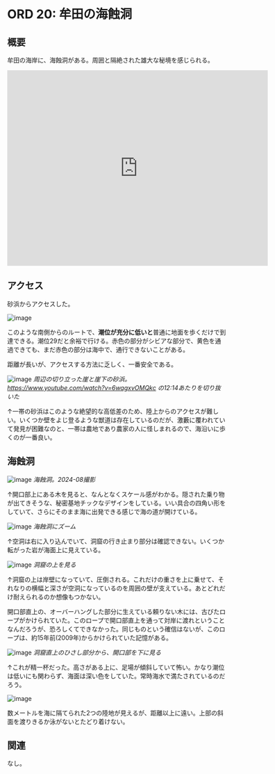 # ORD 20: 牟田の海蝕洞

## 概要

牟田の海岸に、海蝕洞がある。周囲と隔絶された雄大な秘境を感じられる。

<iframe src="https://www.google.com/maps/embed?pb=!1m17!1m12!1m3!1d4359.17030981828!2d130.20197707650064!3d32.05140697397536!2m3!1f0!2f0!3f0!3m2!1i1024!2i768!4f13.1!3m2!1m1!2zMzLCsDAzJzA1LjEiTiAxMzDCsDEyJzE2LjQiRQ!5e1!3m2!1sen!2sjp!4v1726397405859!5m2!1sen!2sjp" width="600" height="450" style="border:0;" allowfullscreen="" loading="lazy" referrerpolicy="no-referrer-when-downgrade"></iframe>

## アクセス

砂浜からアクセスした。

![image](./images/20240915muta6.png)

このような南側からのルートで、**潮位が充分に低いと**普通に地面を歩くだけで到達できる。潮位29だと余裕で行ける。赤色の部分がシビアな部分で、黄色を通過できても、まだ赤色の部分は海中で、通行できないことがある。

距離が長いが、アクセスする方法に乏しく、一番安全である。

![image](./images/20240915muta7.png)
*周辺の切り立った崖と崖下の砂浜。<https://www.youtube.com/watch?v=6wqgxvOMQkc> の12:14あたりを切り抜いた*

↑一帯の砂浜はこのような絶望的な高低差のため、陸上からのアクセスが難しい。いくつか壁をよじ登るような獣道は存在しているのだが、激藪に覆われていて発見が困難なのと、一帯は農地であり農家の人に怪しまれるので、海沿いに歩くのが一番良い。

## 海蝕洞

![image](./images/20240915muta2.JPG)
*海蝕洞。2024-08撮影*

↑開口部上にある木を見ると、なんとなくスケール感がわかる。隠された乗り物が出てきそうな、秘密基地チックなデザインをしている。いい具合の四角い形をしていて、さらにそのまま海に出発できる感じで海の道が開けている。

![image](./images/20240915muta1.JPG)
*海蝕洞にズーム*

↑空洞は右に入り込んでいて、洞窟の行き止まり部分は確認できない。いくつか転がった岩が海面上に見えている。

![image](./images/20240915muta4.JPG)
*洞窟の上を見る*

↑洞窟の上は岸壁になっていて、圧倒される。これだけの重さを上に乗せて、それなりの横幅と深さが空洞になっているのを周囲の壁が支えている。あとどれだけ耐えられるのか想像もつかない。

開口部直上の、オーバーハングした部分に生えている頼りない木には、古びたロープがかけられていた。このロープで開口部直上を通って対岸に渡れということなんだろうが、恐ろしくてできなかった。同じものという確信はないが、このロープは、約15年前(2009年)からかけられていた記憶がある。

![image](./images/20240915muta3.JPG)
*洞窟直上のひさし部分から、開口部を下に見る*

↑これが精一杯だった。高さがある上に、足場が傾斜していて怖い。かなり潮位は低いにも関わらず、海面は深い色をしていた。常時海水で満たされているのだろう。

![image](./images/20240915muta5.JPG)

数メートルを海に隔てられた2つの陸地が見えるが、距離以上に遠い。上部の斜面を渡りきるか泳がないとたどり着けない。

## 関連

なし。
